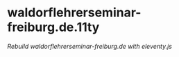 # waldorflehrerseminar-freiburg.de.11ty

*Rebuild waldorflehrerseminar-freiburg.de with eleventy.js*
